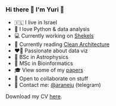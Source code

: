 ### Hi there 👋 I'm Yuri 🦓

- 🇮🇱 I live in Israel
- 🐍 I love Python & data analysis
- 💻 Currently working on [Shekels](https://github.com/yuritem/shekels)
- 📖 Currently reading [Clean Architecture](https://github.com/GunterMueller/Books-3/blob/master/Clean%20Architecture%20A%20Craftsman%20Guide%20to%20Software%20Structure%20and%20Design.pdf)
- ❤️‍🔥 Passionate about data viz
- 🌌 BSc in Astrophysics
- 🧬 MSc in Bioinformatics
- 🎓 View some of my [papers](https://orcid.org/0000-0003-4813-8378)
- 🙂 Open to collaborate on stuff
- 💬 Contact me: [@araneiu](https://t.me/araneiu) (telegram)

Download my CV [here](https://github.com/yuritem/yuritem/raw/main/Yuri_Temiraev_CV.pdf).
